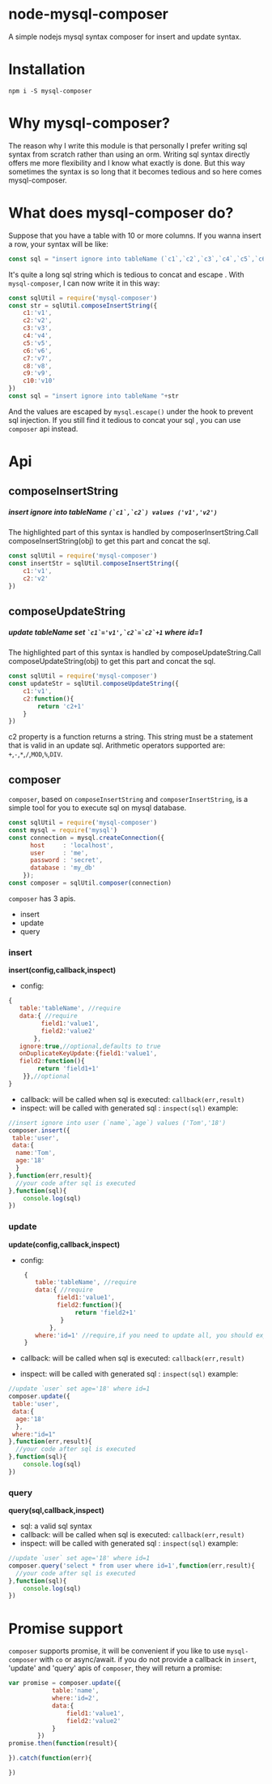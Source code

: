 # node-mysql-composer
A simple nodejs mysql syntax composer for insert and update syntax.

# Installation

`npm i -S mysql-composer`

# Why mysql-composer?
The reason why I write this module is that personally I prefer writing sql syntax from scratch rather than using an orm. Writing sql syntax directly offers me more flexibility and I know what exactly is done. But this way sometimes the syntax is so long that it becomes tedious and so here comes mysql-composer.

# What does mysql-composer do?

Suppose that you have a table with 10 or more columns. If you wanna insert a row, your syntax will be like:
```js
const sql = "insert ignore into tableName (`c1`,`c2`,`c3`,`c4`,`c5`,`c6`,`c7`,`c8`,`c9`,`c10`) values ('v1','v2','v3','v4','v5','v6','v7','v8','v9','v10')"

```
 It's quite a long sql string which is tedious to concat and escape . With `mysql-composer`, I can now write it in this way:
```js
const sqlUtil = require('mysql-composer')
const str = sqlUtil.composeInsertString({
    c1:'v1',
    c2:'v2',
    c3:'v3',
    c4:'v4',
    c5:'v5',
    c6:'v6',
    c7:'v7',
    c8:'v8',
    c9:'v9',
    c10:'v10'
})
const sql = "insert ignore into tableName "+str
```
And the values are escaped by `mysql.escape()` under the hook to prevent sql injection.
If you still find it tedious to concat your sql , you can use `composer` api instead.

# Api

## composeInsertString

##### insert ignore into tableName ``(`c1`,`c2`) values ('v1','v2')``<br/>
The highlighted part of this syntax is handled by composerInsertString.Call composeInsertString(obj) to get this part and concat the sql.
```js
const sqlUtil = require('mysql-composer')
const insertStr = sqlUtil.composeInsertString({
    c1:'v1',
    c2:'v2'
})
```
## composeUpdateString

##### update tableName  set `` `c1`='v1',`c2`=`c2`+1 `` where id=1<br/>
The highlighted part of this syntax is handled by composeUpdateString.Call composeUpdateString(obj) to get this part and concat the sql.
```js
const sqlUtil = require('mysql-composer')
const updateStr = sqlUtil.composeUpdateString({
    c1:'v1',
    c2:function(){
        return 'c2+1'
    }
})
```
c2 property is a function returns a string. This string must be a statement that is valid in an update sql. Arithmetic operators supported are: `+`,`-`,`*`,`/`,`MOD`,`%`,`DIV`.
## composer

`composer`, based on `composeInsertString` and `composerInsertString`, is a simple tool for you to execute sql on mysql database.
```js
const sqlUtil = require('mysql-composer')
const mysql = require('mysql')
const connection = mysql.createConnection({
      host     : 'localhost',
      user     : 'me',
      password : 'secret',
      database : 'my_db'
    });
const composer = sqlUtil.composer(connection)
```
`composer` has 3 apis.

- insert
- update
- query

### insert
**insert(config,callback,inspect)**<br/>
 - config:
 
```js
{
   table:'tableName', //require
   data:{ //require
         field1:'value1',
         field2:'value2'
       },
   ignore:true,//optional,defaults to true
   onDuplicateKeyUpdate:{field1:'value1',
   field2:function(){
        return 'field1+1'
    }},//optional 
}
```
 - callback: will be called when sql is executed: `callback(err,result)`
 - inspect: will be called with generated sql : `inspect(sql)`
example:

```js
//insert ignore into user (`name`,`age`) values ('Tom','18')
composer.insert({
 table:'user',
 data:{
  name:'Tom',
  age:'18'
  }
},function(err,result){
  //your code after sql is executed
},function(sql){
    console.log(sql)
})

```

### update
**update(config,callback,inspect)** <br/>
 - config:
 
   ```js
    {
       table:'tableName', //require
       data:{ //require
             field1:'value1',
             field2:function(){
                  return 'field2+1'
              }
           },
       where:'id=1' //require,if you need to update all, you should explicitly set 'where' to 1.
    }
    ```
 - callback: will be called when sql is executed: `callback(err,result)`
 - inspect: will be called with generated sql : `inspect(sql)`
example:

```js
//update `user` set age='18' where id=1
composer.update({
 table:'user',
 data:{
  age:'18'
  },
 where:"id=1"
},function(err,result){
  //your code after sql is executed
},function(sql){
    console.log(sql)
})

```

### query

**query(sql,callback,inspect)** <br/>
 - sql: a valid sql syntax
 - callback: will be called when sql is executed: `callback(err,result)`
 - inspect: will be called with generated sql : `inspect(sql)`
example:

```js
//update `user` set age='18' where id=1
composer.query('select * from user where id=1',function(err,result){
  //your code after sql is executed
},function(sql){
    console.log(sql)
})

```

# Promise support

`composer` supports promise, it will be convenient if you like to use `mysql-composer` with `co` or async/await.
if you do not provide a callback in `insert`, 'update' and 'query' apis of `composer`, they will return a promise:
```js
var promise = composer.update({
            table:'name',
            where:'id=2',
            data:{
                field1:'value1',
                field2:'value2'
            }
        })
promise.then(function(result){

}).catch(function(err){

})
```
    